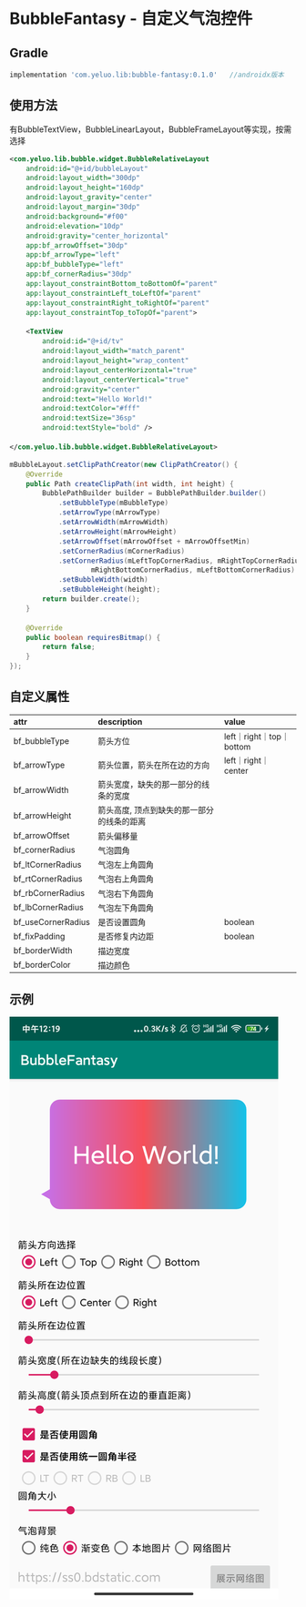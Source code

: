 # BubbleFantasy - 自定义气泡控件

## Gradle

```groovy
implementation 'com.yeluo.lib:bubble-fantasy:0.1.0'   //androidx版本
```

## 使用方法
有BubbleTextView，BubbleLinearLayout，BubbleFrameLayout等实现，按需选择
```xml
<com.yeluo.lib.bubble.widget.BubbleRelativeLayout
    android:id="@+id/bubbleLayout"
    android:layout_width="300dp"
    android:layout_height="160dp"
    android:layout_gravity="center"
    android:layout_margin="30dp"
    android:background="#f00"
    android:elevation="10dp"
    android:gravity="center_horizontal"
    app:bf_arrowOffset="30dp"
    app:bf_arrowType="left"
    app:bf_bubbleType="left"
    app:bf_cornerRadius="30dp"
    app:layout_constraintBottom_toBottomOf="parent"
    app:layout_constraintLeft_toLeftOf="parent"
    app:layout_constraintRight_toRightOf="parent"
    app:layout_constraintTop_toTopOf="parent">

    <TextView
        android:id="@+id/tv"
        android:layout_width="match_parent"
        android:layout_height="wrap_content"
        android:layout_centerHorizontal="true"
        android:layout_centerVertical="true"
        android:gravity="center"
        android:text="Hello World!"
        android:textColor="#fff"
        android:textSize="36sp"
        android:textStyle="bold" />

</com.yeluo.lib.bubble.widget.BubbleRelativeLayout>
```

```java
mBubbleLayout.setClipPathCreator(new ClipPathCreator() {
    @Override
    public Path createClipPath(int width, int height) {
        BubblePathBuilder builder = BubblePathBuilder.builder()
            .setBubbleType(mBubbleType)
            .setArrowType(mArrowType)
            .setArrowWidth(mArrowWidth)
            .setArrowHeight(mArrowHeight)
            .setArrowOffset(mArrowOffset + mArrowOffsetMin)
            .setCornerRadius(mCornerRadius)
            .setCornerRadius(mLeftTopCornerRadius, mRightTopCornerRadius, 
                    mRightBottomCornerRadius, mLeftBottomCornerRadius)
            .setBubbleWidth(width)
            .setBubbleHeight(height);
        return builder.create();
    }

    @Override
    public boolean requiresBitmap() {
        return false;
    }
});
```

## 自定义属性
| attr | description | value |
|:---|:---|:---|
| bf_bubbleType | 箭头方位 | left｜right｜top｜bottom |
| bf_arrowType | 箭头位置，箭头在所在边的方向 | left｜right｜center |
| bf_arrowWidth | 箭头宽度，缺失的那一部分的线条的宽度 |  |
| bf_arrowHeight | 箭头高度, 顶点到缺失的那一部分的线条的距离 |  |
| bf_arrowOffset | 箭头偏移量 |  |
| bf_cornerRadius | 气泡圆角 |  |
| bf_ltCornerRadius | 气泡左上角圆角 |  |
| bf_rtCornerRadius | 气泡右上角圆角 |  |
| bf_rbCornerRadius | 气泡右下角圆角 |  |
| bf_lbCornerRadius | 气泡左下角圆角 |  |
| bf_useCornerRadius | 是否设置圆角 | boolean |
| bf_fixPadding | 是否修复内边距 | boolean |
| bf_borderWidth | 描边宽度 |  |
| bf_borderColor | 描边颜色 |  |

## 示例
![image](captures/image.png)